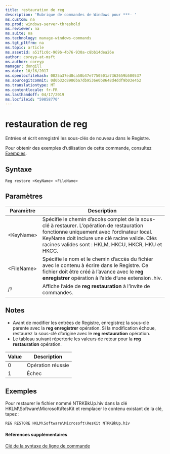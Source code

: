 ```yaml
---
title: restauration de reg
description: 'Rubrique de commandes de Windows pour ***- '
ms.custom: na
ms.prod: windows-server-threshold
ms.reviewer: na
ms.suite: na
ms.technology: manage-windows-commands
ms.tgt_pltfrm: na
ms.topic: article
ms.assetid: a51f1c0c-969b-4b76-930a-c8bb14dea26e
author: coreyp-at-msft
ms.author: coreyp
manager: dongill
ms.date: 10/16/2017
ms.openlocfilehash: 0025a37ed8ca50b47e7750501a7362659b500537
ms.sourcegitcommit: 0d0b32c8986ba7db9536e0b8648d4ddf9b03e452
ms.translationtype: MT
ms.contentlocale: fr-FR
ms.lasthandoff: 04/17/2019
ms.locfileid: "59858770"
---
```

# <a name="reg-restore"></a>restauration de reg



Entrées et écrit enregistré les sous-clés de nouveau dans le Registre.

Pour obtenir des exemples d’utilisation de cette commande, consultez [Exemples](#BKMK_examples).

## <a name="syntax"></a>Syntaxe

```
Reg restore <KeyName> <FileName>
```

## <a name="parameters"></a>Paramètres

|Paramètre|Description|
|---------|-----------|
|\<KeyName>|Spécifie le chemin d’accès complet de la sous-clé à restaurer. L’opération de restauration fonctionne uniquement avec l’ordinateur local. KeyName doit inclure une clé racine valide. Clés racines valides sont : HKLM, HKCU, HKCR, HKU et HKCC.|
|\<FileName>|Spécifie le nom et le chemin d’accès du fichier avec le contenu à écrire dans le Registre. Ce fichier doit être créé à l’avance avec le **reg enregistrer** opération à l’aide d’une extension .hiv.|
|/?|Affiche l’aide de **reg restauration** à l’invite de commandes.|

## <a name="remarks"></a>Notes

-   Avant de modifier les entrées de Registre, enregistrez la sous-clé parente avec la **reg enregistrer** opération. Si la modification échoue, restaurez la sous-clé d’origine avec le **reg restauration** opération.
-   Le tableau suivant répertorie les valeurs de retour pour la **reg restauration** opération.

|Value|Description|
|-----|-----------|
|0|Opération réussie|
|1|Échec|

## <a name="BKMK_examples"></a>Exemples

Pour restaurer le fichier nommé NTRKBkUp.hiv dans la clé HKLM\Software\Microsoft\ResKit et remplacer le contenu existant de la clé, tapez :
```
REG RESTORE HKLM\Software\Microsoft\ResKit NTRKBkUp.hiv
```

#### <a name="additional-references"></a>Références supplémentaires

[Clé de la syntaxe de ligne de commande](command-line-syntax-key.md)